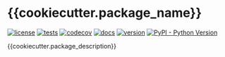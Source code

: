 # {{cookiecutter.package_name}}

[![license](https://img.shields.io/github/license/{{cookiecutter.package_repo}})](https://github.com/{{cookiecutter.package_repo}}/blob/master/LICENSE)
[![tests](https://github.com/{{cookiecutter.package_repo}}/workflows/tests/badge.svg)](https://github.com/{{cookiecutter.package_repo}}/actions?query=workflow%3Atests)
[![codecov](https://img.shields.io/codecov/c/github/{{cookiecutter.package_repo}})](https://codecov.io/gh/{{cookiecutter.package_repo}})
[![docs](https://img.shields.io/readthedocs/{{cookiecutter.package_name}})](https://{{cookiecutter.package_name}}.readthedocs.io)
[![version](https://img.shields.io/pypi/v/{{cookiecutter.package_name}})](https://pypi.org/project/{{cookiecutter.package_name}}/)
[![PyPI - Python Version](https://img.shields.io/pypi/pyversions/{{cookiecutter.package_name}})](https://pypi.org/project/{{cookiecutter.package_name}}/)

{{cookiecutter.package_description}}
